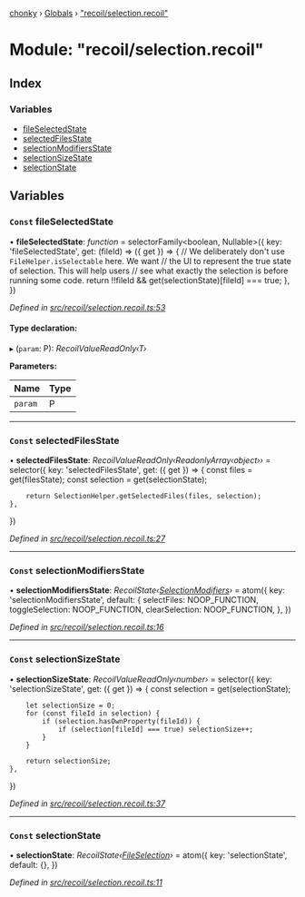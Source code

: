 [chonky](../README.md) › [Globals](../globals.md) › ["recoil/selection.recoil"](_recoil_selection_recoil_.md)

# Module: "recoil/selection.recoil"

## Index

### Variables

* [fileSelectedState](_recoil_selection_recoil_.md#const-fileselectedstate)
* [selectedFilesState](_recoil_selection_recoil_.md#const-selectedfilesstate)
* [selectionModifiersState](_recoil_selection_recoil_.md#const-selectionmodifiersstate)
* [selectionSizeState](_recoil_selection_recoil_.md#const-selectionsizestate)
* [selectionState](_recoil_selection_recoil_.md#const-selectionstate)

## Variables

### `Const` fileSelectedState

• **fileSelectedState**: *function* = selectorFamily<boolean, Nullable<string>>({
    key: 'fileSelectedState',
    get: (fileId) => ({ get }) => {
        // We deliberately don't use `FileHelper.isSelectable` here. We want
        // the UI to represent the true state of selection. This will help users
        // see what exactly the selection is before running some code.
        return !!fileId && get(selectionState)[fileId] === true;
    },
})

*Defined in [src/recoil/selection.recoil.ts:53](https://github.com/TimboKZ/Chonky/blob/8056a68/src/recoil/selection.recoil.ts#L53)*

#### Type declaration:

▸ (`param`: P): *RecoilValueReadOnly‹T›*

**Parameters:**

Name | Type |
------ | ------ |
`param` | P |

___

### `Const` selectedFilesState

• **selectedFilesState**: *RecoilValueReadOnly‹ReadonlyArray‹object››* = selector({
    key: 'selectedFilesState',
    get: ({ get }) => {
        const files = get(filesState);
        const selection = get(selectionState);

        return SelectionHelper.getSelectedFiles(files, selection);
    },
})

*Defined in [src/recoil/selection.recoil.ts:27](https://github.com/TimboKZ/Chonky/blob/8056a68/src/recoil/selection.recoil.ts#L27)*

___

### `Const` selectionModifiersState

• **selectionModifiersState**: *RecoilState‹[SelectionModifiers](../interfaces/_types_selection_types_.selectionmodifiers.md)›* = atom<SelectionModifiers>({
    key: 'selectionModifiersState',
    default: {
        selectFiles: NOOP_FUNCTION,
        toggleSelection: NOOP_FUNCTION,
        clearSelection: NOOP_FUNCTION,
    },
})

*Defined in [src/recoil/selection.recoil.ts:16](https://github.com/TimboKZ/Chonky/blob/8056a68/src/recoil/selection.recoil.ts#L16)*

___

### `Const` selectionSizeState

• **selectionSizeState**: *RecoilValueReadOnly‹number›* = selector({
    key: 'selectionSizeState',
    get: ({ get }) => {
        const selection = get(selectionState);

        let selectionSize = 0;
        for (const fileId in selection) {
            if (selection.hasOwnProperty(fileId)) {
                if (selection[fileId] === true) selectionSize++;
            }
        }

        return selectionSize;
    },
})

*Defined in [src/recoil/selection.recoil.ts:37](https://github.com/TimboKZ/Chonky/blob/8056a68/src/recoil/selection.recoil.ts#L37)*

___

### `Const` selectionState

• **selectionState**: *RecoilState‹[FileSelection](../interfaces/_types_selection_types_.fileselection.md)›* = atom<FileSelection>({
    key: 'selectionState',
    default: {},
})

*Defined in [src/recoil/selection.recoil.ts:11](https://github.com/TimboKZ/Chonky/blob/8056a68/src/recoil/selection.recoil.ts#L11)*
